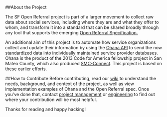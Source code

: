 ##About the Project

The SF Open Referral project is part of a larger movement to collect raw data about social services, including where they are and what they offer to whom, and transform it into a standard that can be shared broadly through any tool that supports the emerging [Open Referral Specification.](https://github.com/codeforamerica/OpenReferral/blob/master/README.md)  

An additional aim of this project is to automate how service organizations collect and update their information by using the [Ohana API](https://github.com/sfbrigade/ohana-api) to send the now standardized data into individually maintained service provider databases. Ohana is the product of the 2013 Code for America fellowship project in San Mateo County, which also produced [SMC-Connect](http://www.smc-connect.org/). This project is based on these earlier efforts. 

##How to Contribute
Before contributing, read our [wiki](https://github.com/sfbrigade/sf-openreferral/wiki) to understand the needs, background, and context of the project, as well as view implementation examples of Ohana and the Open Referral spec. Once you've done that, contact [project management](https://github.com/aprilsteed) or [engineering](https://github.com/graysonwright) to find out where your contribution will be most helpful.  

Thanks for reading and happy hacking! 

